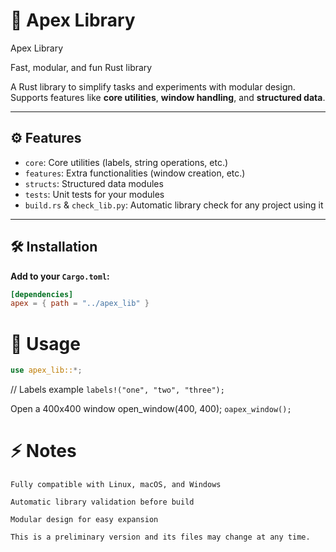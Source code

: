# 🚀 Apex Library

   Apex Library

Fast, modular, and fun Rust library



A Rust library to simplify tasks and experiments with modular design. Supports features like **core utilities**, **window handling**, and **structured data**.

---

## ⚙️ Features

- `core`: Core utilities (labels, string operations, etc.)
- `features`: Extra functionalities (window creation, etc.)
- `structs`: Structured data modules
- `tests`: Unit tests for your modules
- `build.rs` & `check_lib.py`: Automatic library check for any project using it

---

## 🛠 Installation

**Add to your `Cargo.toml`:**

```toml
[dependencies]
apex = { path = "../apex_lib" }
```
# 📝 Usage
```rust
use apex_lib::*;
```
// Labels example
`labels!("one", "two", "three");`

Open a 400x400 window
open_window(400, 400);
`oapex_window();`
# ⚡ Notes

    Fully compatible with Linux, macOS, and Windows

    Automatic library validation before build

    Modular design for easy expansion

    This is a preliminary version and its files may change at any time.
